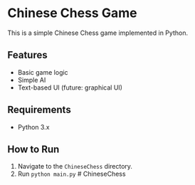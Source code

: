 # Chinese Chess Game 
 
This is a simple Chinese Chess game implemented in Python. 
 
## Features 
 
- Basic game logic 
- Simple AI 
- Text-based UI (future: graphical UI) 
 
## Requirements 
 
- Python 3.x 
 
## How to Run 
 
1. Navigate to the `ChineseChess` directory. 
2. Run `python main.py` 
#   C h i n e s e C h e s s  
 